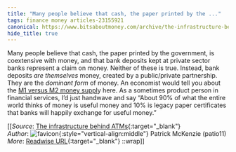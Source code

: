 ```yaml
---
title: "Many people believe that cash, the paper printed by the ..."
tags: finance money articles-23155921
canonical: https://www.bitsaboutmoney.com/archive/the-infrastructure-behind-atms/
hide_title: true
---
```


Many people believe that cash, the paper printed by the government, is coextensive with money, and that bank deposits kept at private sector banks represent a claim on money. Neither of these is true. Instead, bank deposits *are themselves* money, created by a public/private partnership. They are the *dominant form* of money. An economist would tell you about the [M1 versus M2 money suppl](https://pressbooks-dev.oer.hawaii.edu/principlesofeconomics/chapter/27-2-measuring-money-currency-m1-and-m2/)y here. As a sometimes product person in financial services, I’d just handwave and say “About 90% of what the entire world thinks of money is useful money and 10% is legacy paper certificates that banks will happily exchange for useful money.”


[[_Source_: [The infrastructure behind ATMs](https://www.bitsaboutmoney.com/archive/the-infrastructure-behind-atms/){:target="_blank"}<br>
_Author_: ![favicon](https://s2.googleusercontent.com/s2/favicons?domain=www.bitsaboutmoney.com){:style="vertical-align:middle"} Patrick McKenzie (patio11)<br>
_More_: [Readwise URL](https://readwise.io/open/454181765){:target="_blank"}
::wrap]]